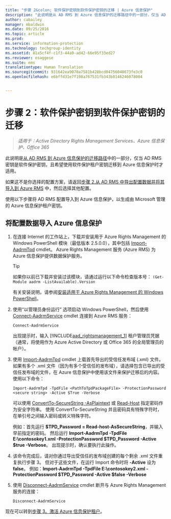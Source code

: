 ```yaml
---
title: "步骤 2&colon; 软件保护密钥到软件保护密钥的迁移 | Azure 信息保护"
description: "此说明是从 AD RMS 到 Azure 信息保护的迁移路径中的一部分，仅当 AD RMS 密钥是软件保护密钥，且希望使用软件保护租户密钥迁移到 Azure 信息保护时才适用。"
author: cabailey
manager: mbaldwin
ms.date: 09/25/2016
ms.topic: article
ms.prod: 
ms.service: information-protection
ms.technology: techgroup-identity
ms.assetid: 81a5cf4f-c1f3-44a9-ad42-66e95f33ed27
ms.reviewer: esaggese
ms.suite: ems
translationtype: Human Translation
ms.sourcegitcommit: 931642ea9070a7581b428bcd04756048673fe3c0
ms.openlocfilehash: e6bffd31e7f198a767531fb343b8146246078004


---
```



# 步骤 2：软件保护密钥到软件保护密钥的迁移

>*适用于：Active Directory Rights Management Services、Azure 信息保护、Office 365*


此说明是[从 AD RMS 到 Azure 信息保护的迁移路径](migrate-from-ad-rms-to-azure-rms.md)中的一部分，仅当 AD RMS 密钥是软件保护密钥，且希望使用软件保护租户密钥迁移到 Azure 信息保护时才适用。 

如果这不是你选择的配置方案，请返回[步骤 2.从 AD RMS 中导出配置数据并将其导入到 Azure RMS](migrate-from-ad-rms-phase1.md#step-2-export-configuration-data-from-ad-rms-and-import-it-to-azure-rms) 中，然后选择其他配置。

使用以下步骤将 AD RMS 配置导入到 Azure 信息保护，以生成由 Microsoft 管理的 Azure 信息保护租户密钥。

## 将配置数据导入 Azure 信息保护

1.  在连接 Internet 的工作站上，下载并安装用于 Azure Rights Management 的 Windows PowerShell 模块（最低版本 2.5.0.0），其中包括 [Import-AadrmTpd](http://msdn.microsoft.com/library/azure/dn857523.aspx) cmdlet。 Azure Rights Management 服务 (Azure RMS) 为 Azure 信息保护提供数据保护服务。

    > [!TIP]
    > 如果你以前已下载并安装过该模块，请通过运行以下命令检查版本号： `(Get-Module aadrm -ListAvailable).Version`

    有关安装说明，请参阅[安装适用于 Azure Rights Management 的 Windows PowerShell](../deploy-use/install-powershell.md)。

2.  使用“以管理员身份运行”  选项启动 Windows PowerShell，然后使用 [Connect-AadrmService](http://msdn.microsoft.com/library/azure/dn629415.aspx) cmdlet 连接到 Azure RMS 服务：

    ```
    Connect-AadrmService
    ```
    出现提示时，输入 [!INCLUDE[aad_rightsmanagement_1](../includes/aad_rightsmanagement_1_md.md)] 租户管理员凭据（通常，将使用作为 Azure Active Directory 或 Office 365 的全局管理员的帐户）。

3.  使用 [Import-AadrmTpd](http://msdn.microsoft.com/library/azure/dn857523.aspx) cmdlet 上载首先导出的受信任发布域 (.xml) 文件。 如果有多个 .xml 文件（因为有多个受信任的发布域），请选择包含已导出的受信任发布域的文件，在 Azure 信息保护中使用该文件来保护迁移后的内容。 使用以下命令：

    ```
    Import-AadrmTpd -TpdFile <PathToTpdPackageFile> -ProtectionPassword <secure string> -Active $True -Verbose
    ```
    可以使用 [ConvertTo-SecureString -AsPlaintext](https://technet.microsoft.com/library/hh849818.aspx) 或 [Read-Host](https://technet.microsoft.com/library/hh849945.aspx) 指定密码作为安全字符串。 使用 ConvertTo-SecureString 并且密码具有特殊字符时，在单引号之间输入密码或转义特殊字符。
    
    例如：首先运行 **$TPD_Password = Read-host-AsSecureString**，并输入早前指定的密码。 然后运行 **Import-AadrmTpd -TpdFile E:\contosokey1.xml -ProtectionPassword $TPD_Password -Active $true -Verbose**。 出现提示时，确认要执行此操作。
    
4.  该命令完成后，请对你通过导出受信任的发布域创建的每个剩余 .xml 文件重复执行步骤 3。 但对于这些文件，在运行 Import 命令时将 **-Active** 设为 **false**。 例如：**Import-AadrmTpd -TpdFile E:\contosokey2.xml -ProtectionPassword $TPD_Password -Active $false -Verbose**

5.  使用 [Disconnect-AadrmService](http://msdn.microsoft.com/library/azure/dn629416.aspx) cmdlet 断开与 Azure Rights Management 服务的连接：

    ```
    Disconnect-AadrmService
    ```


现在可以转到[步骤 3。激活 Azure 信息保护租户](migrate-from-ad-rms-phase1.md#step-3-activate-your-rms-tenant)。





<!--HONumber=Sep16_HO4-->


